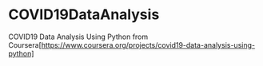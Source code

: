 # COVID19DataAnalysis
COVID19 Data Analysis Using Python from Coursera[https://www.coursera.org/projects/covid19-data-analysis-using-python]
